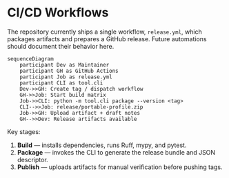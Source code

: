 # CI/CD Workflows

The repository currently ships a single workflow, `release.yml`, which packages artifacts and prepares a GitHub release. Future automations should document their behavior here.

```mermaid
sequenceDiagram
    participant Dev as Maintainer
    participant GH as GitHub Actions
    participant Job as release.yml
    participant CLI as tool.cli
    Dev->>GH: Create tag / dispatch workflow
    GH->>Job: Start build matrix
    Job->>CLI: python -m tool.cli package --version <tag>
    CLI-->>Job: release/portable-profile.zip
    Job->>GH: Upload artifact + draft notes
    GH-->>Dev: Release artifacts available
```

Key stages:

1. **Build** — installs dependencies, runs Ruff, mypy, and pytest.
2. **Package** — invokes the CLI to generate the release bundle and JSON descriptor.
3. **Publish** — uploads artifacts for manual verification before pushing tags.

